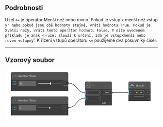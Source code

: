 ## Podrobnosti
Uzel `<=` je operátor Menší než nebo rovno. Pokud je vstup `x` menší než vstup `y' nebo pokud jsou obě hodnoty stejné, vrátí hodnotu True. Pokud je `x` větší než `y`, vrátí tento operátor hodnotu False. V níže uvedeném příkladu je znak `<=` uzel slouží k určení, zda je vstup `x` menší nebo roven vstupu `y'. K řízení vstupů operátoru `<=` použijeme dva posuvníky čísel.
___
## Vzorový soubor

![<=](./WYAIBXELRGBNFIV7634PG4K4DE4WCTOFKPGSEPXSDAZLRDEBLBTA_img.jpg)
